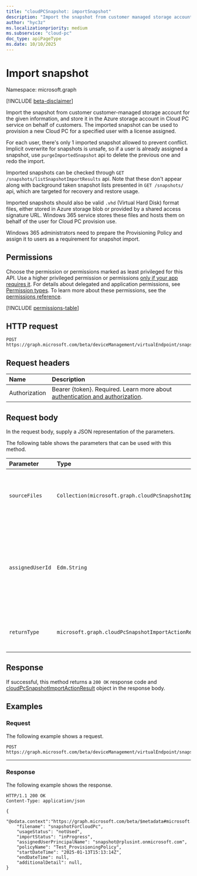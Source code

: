 ```yaml
---
title: "cloudPCSnapshot: importSnapshot"
description: "Import the snapshot from customer managed storage account for the given information, and store it in the Azure storage account in the Cloud PC service on behalf of customers. The imported snapshot can be used to provision a new Cloud PC for a specified user with a license assigned."
author: "hyc3z"
ms.localizationpriority: medium
ms.subservice: "cloud-pc"
doc_type: apiPageType
ms.date: 10/10/2025
---
```


# Import snapshot
Namespace: microsoft.graph

[!INCLUDE [beta-disclaimer](../../includes/beta-disclaimer.md)]

Import the snapshot from customer customer-managed storage account for the given information, and store it in the Azure storage account in Cloud PC service on behalf of customers. The imported snapshot can be used to provision a new Cloud PC for a specified user with a license assigned.

For each user, there's only 1 imported snapshot allowed to prevent conflict. Implicit overwrite for snapshots is unsafe, so if a user is already assigned a snapshot, use `purgeImportedSnapshot` api to delete the previous one and redo the import.

Imported snapshots can be checked through `GET /snapshots/listSnapshotImportResults` api. Note that these don't appear along with background taken snapshot lists presented in `GET /snapshots/` api, which are targeted for recovery and restore usage.

Imported snapshots should also be valid `.vhd` (Virtual Hard Disk) format files, either stored in Azure storage blob or provided by a shared access signature URL. Windows 365 service stores these files and hosts them on behalf of the user for Cloud PC provision use.

Windows 365 administrators need to prepare the Provisioning Policy and assign it to users as a requirement for snapshot import.

## Permissions
Choose the permission or permissions marked as least privileged for this API. Use a higher privileged permission or permissions [only if your app requires it](/graph/permissions-overview#best-practices-for-using-microsoft-graph-permissions). For details about delegated and application permissions, see [Permission types](/graph/permissions-overview#permission-types). To learn more about these permissions, see the [permissions reference](/graph/permissions-reference).

<!-- { "blockType": "permissions", "name": "cloudpcsnapshot_getsubscriptions" } -->
[!INCLUDE [permissions-table](../includes/permissions/cloudpcsnapshot-getsubscriptions-permissions.md)]

## HTTP request

<!-- {
  "blockType": "ignored"
}
-->
``` http
POST https://graph.microsoft.com/beta/deviceManagement/virtualEndpoint/snapshots/importSnapshot
```

## Request headers
|Name|Description|
|:---|:---|
|Authorization|Bearer {token}. Required. Learn more about [authentication and authorization](/graph/auth/auth-concepts).|

## Request body
In the request body, supply a JSON representation of the parameters.

The following table shows the parameters that can be used with this method.

| Parameter | Type              | Description                                                                                            |
|:----------|:------------------|:-------------------------------------------------------------------------------------------------------|
| `sourceFiles`   | `Collection(microsoft.graph.cloudPcSnapshotImportActionDetail)`                                                     | The detailed source information for the files to be imported.                                                                                        |
| `assignedUserId`     | `Edm.String`   | The unique identifier for the snapshot assigned user, who uses the imported snapshot to provision a new Cloud PC.                                                                            |
| `returnType`       | `microsoft.graph.cloudPcSnapshotImportActionResult`                             | The result of the snapshot import action.                                                               |


## Response

If successful, this method returns a `200 OK` response code and [cloudPcSnapshotImportActionResult](../resources/cloudpcsnapshotimportactionresult.md) object in the response body.

## Examples

### Request

The following example shows a request.


<!-- {
  "blockType": "request",
  "name": "post_importsnapshot"
}
-->
``` http
POST https://graph.microsoft.com/beta/deviceManagement/virtualEndpoint/snapshots/importSnapshot
```

---

### Response

The following example shows the response.

<!-- {
  "blockType": "response",
  "truncated": true,
  "@odata.type": "microsoft.graph.cloudPcSnapshotImportActionResult"
}
-->
``` http
HTTP/1.1 200 OK
Content-Type: application/json

{
    "@odata.context":"https://graph.microsoft.com/beta/$metadata#microsoft.graph.cloudPcSnapshotImportActionResult",
    "filename": "snapshotForCloudPc",
    "usageStatus": "notUsed",
    "importStatus": "inProgress",
    "assignedUserPrincipalName": "snapshot@rplusint.onmicrosoft.com",
    "policyName": "Test_ProvisioningPolicy",
    "startDateTime": "2025-01-13T15:13:14Z",
    "endDateTime": null,
    "additionalDetail": null,
}
```

